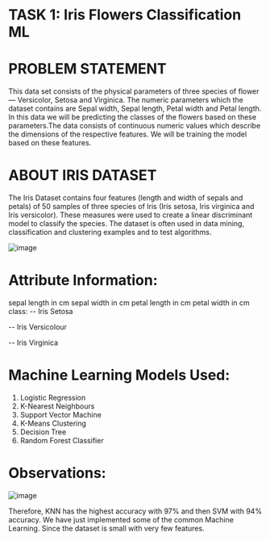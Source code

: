 # TASK 1: Iris Flowers Classification ML

# PROBLEM STATEMENT
This data set consists of the physical parameters of three species of flower — Versicolor, Setosa and Virginica. The numeric parameters which the dataset contains are Sepal width, Sepal length, Petal width and Petal length. In this data we will be predicting the classes of the flowers based on these parameters.The data consists of continuous numeric values which describe the dimensions of the respective features. We will be training the model based on these features.

# ABOUT IRIS DATASET
The Iris Dataset contains four features (length and width of sepals and petals) of 50 samples of three species of Iris (Iris setosa, Iris virginica and Iris versicolor). These measures were used to create a linear discriminant model to classify the species. The dataset is often used in data mining, classification and clustering examples and to test algorithms.

![image](https://user-images.githubusercontent.com/69342524/128594867-45c0bd9b-9aa9-4fbc-af7c-8b36e391faab.png)

# Attribute Information:
sepal length in cm
sepal width in cm
petal length in cm
petal width in cm
class:
-- Iris Setosa

-- Iris Versicolour

-- Iris Virginica

# Machine Learning Models Used:
1. Logistic Regression
2. K-Nearest Neighbours
3. Support Vector Machine
4. K-Means Clustering
5. Decision Tree
6. Random Forest Classifier

# Observations:
![image](https://user-images.githubusercontent.com/69342524/128594893-3559fa90-bc4d-471e-ad90-ac31349f9f78.png)

Therefore, KNN has the highest accuracy with 97% and then SVM with 94% accuracy. We have just implemented some of the common Machine Learning. Since the dataset is small with very few features.
